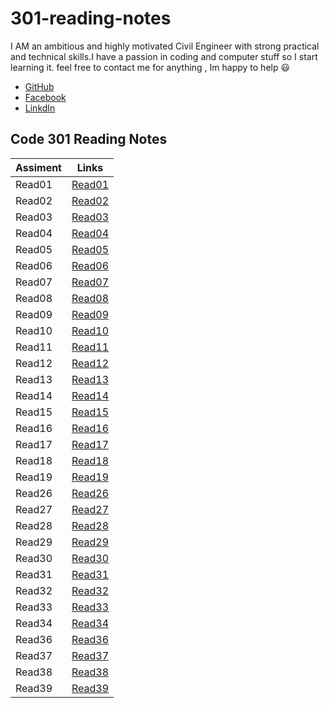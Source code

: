 # 301-reading-notes


I AM an ambitious and highly motivated Civil Engineer with strong practical and technical skills.I have a passion in coding and computer stuff so I start learning it.
 feel free to contact me for anything , Im happy to help 😃
 * [GitHub](https://github.com/AnasAGc)
 * [Facebook](https://fb.com/Anasx0x)
 * [LinkdIn ](https://github.com/AnasAGc)



 ## Code 301 Reading Notes
 
Assiment     |      Links           | 
------------ | ---------------------|
   Read01    | [Read01](Read01.md)  |
   Read02    | [Read02](Read02.md)  |
   Read03    | [Read03](Read03.md)  |
   Read04    | [Read04](Read04.md)  |
   Read05    | [Read05](Read05.md)  |
   Read06    | [Read06](Read06.md)  |
   Read07    | [Read07](Read07.md)  |
   Read08    | [Read08](Read08.md)  |
   Read09    | [Read09](Read09.md)  |
   Read10    | [Read10](Read10.md)  |
   Read11    | [Read11](Read11.md)  |
   Read12    | [Read12](Read12.md)  |
   Read13    | [Read13](Read13.md)  |
   Read14    | [Read14](Read14.md)  |
   Read15    | [Read15](Read15.md)  |
   Read16    | [Read16](Read16.md)  |
   Read17    | [Read17](Read17.md)  |
   Read18    | [Read18](Read18.md)  |
   Read19    | [Read19](Read19.md)  |
   Read26    | [Read26](Read26.md)  |
   Read27    | [Read27](Read27.md)  |
   Read28    | [Read28](Read28.md)  |
   Read29    | [Read29](Read29.md)  |
   Read30    | [Read30](Read30.md)  |
   Read31    | [Read31](Read31.md)  |
   Read32    | [Read32](Read32.md)  |
   Read33    | [Read33](Read33.md)  |
   Read34    | [Read34](Read34.md)  |
   Read36    | [Read36](Read36.md)  |
   Read37    | [Read37](Read37.md)  |
   Read38    | [Read38](Read38.md)  |
   Read39    | [Read39](Read39.md)  |

   